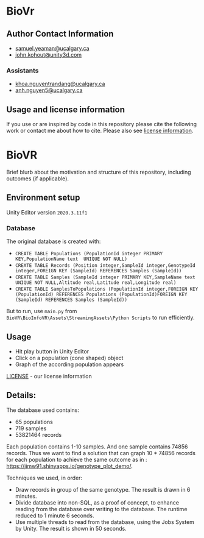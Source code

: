 # BioVr

## Author Contact Information

- samuel.yeaman@ucalgary.ca
- john.kohout@unity3d.com

### Assistants
- khoa.nguyentrandang@ucalgary.ca
- anh.nguyen5@ucalgary.ca

## Usage and license information

If you use or are inspired by code in this repository please cite the following work or contact me about how to cite. Please also see [license information](LICENSE).

# BioVR

Brief blurb about the motivation and structure of this repository, including outcomes (if applicable).

## Environment setup

Unity Editor version `2020.3.11f1`

### Database
The original database is created with:

- `CREATE TABLE Populations (PopulationId integer PRIMARY KEY,PopulationName text  UNIQUE NOT NULL)`
- `CREATE TABLE Records (Position integer,SampleId integer,GenotypeId integer,FOREIGN KEY (SampleId) REFERENCES Samples (SampleId))`
- `CREATE TABLE Samples (SampleId integer PRIMARY KEY,SampleName text UNIQUE NOT NULL,Altitude real,Latitude real,Longitude real)`
- `CREATE TABLE SamplesToPopulations (PopulationId integer,FOREIGN KEY (PopulationId) REFERENCES Populations (PopulationId)FOREIGN KEY (SampleId) REFERENCES Samples (SampleId))`

But to run, use `main.py` from `BioVR\BioInfoVR\Assets\StreamingAssets\Python Scripts` to run efficiently.
 
## Usage

- Hit play button in Unity Editor
- Click on a population (cone shaped) object
- Graph of the according population appears

[LICENSE](LICENSE) - our license information

## Details:

The database used contains:

- 65 populations
- 719 samples
- 53821464 records

Each population contains 1-10 samples. And one sample contains 74856 records. Thus we want to find a solution that can graph 10 * 74856 records for each population to achieve the same outcome as in : https://jimw91.shinyapps.io/genotype_plot_demo/.

Techniques we used, in order:

- Draw records in group of the same genotype. The result is drawn in 6 minutes.
- Divide database into non-SQL, as a proof of concept, to enhance reading from the database over writing to the database. The runtime reduced to 1 minute 6 seconds.
- Use multiple threads to read from the database, using the Jobs System by Unity. The result is shown in 50 seconds.



